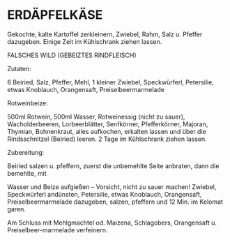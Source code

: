 # ERDÄPFELKÄSE

Gekochte, kalte Kartoffel zerkleinern, Zwiebel, Rahm, Salz u. Pfeffer
dazugeben. Einige Zeit im Kühlschrank ziehen lassen.

FALSCHES WILD (GEBEIZTES RINDFLEISCH)

Zutaten:

6 Beiried, Salz, Pfeffer, Mehl, 1 kleiner Zwiebel, Speckwürferl,
Petersilie, etwas Knoblauch, Orangensaft, Preiselbeermarmelade

Rotweinbeize:

500ml Rotwein, 500ml Wasser, Rotweinessig (nicht zu sauer),
Wacholderbeeren, Lorbeerblätter, Senfkörner, Pfefferkörner, Majoran,
Thymian, Bohnenkraut, alles aufkochen, erkalten lassen und über die
Rindsschnitzel (Beiried) leeren. 2 Tage im Kühlschrank ziehen lassen.

Zubereitung:

Beiried salzen u. pfeffern, zuerst die unbemehlte Seite anbraten, dann
die bemehlte, mit

Wasser und Beize aufgießen – Vorsicht, nicht zu sauer machen! Zwiebel,
Speckwürferl andünsten, Petersilie, etwas Knoblauch, Orangensaft,
Preiselbeermarmelade dazugeben, salzen, pfeffern und 12 Min. im Kelomat
garen.

Am Schluss mit Mehlgmachtel od. Maizena, Schlagobers, Orangensaft u.
Preiselbeer-marmelade verfeinern.

